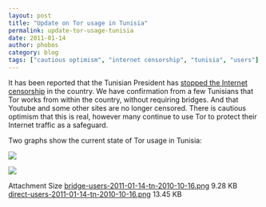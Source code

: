 ```yaml
---
layout: post
title: "Update on Tor usage in Tunisia"
permalink: update-tor-usage-tunisia
date: 2011-01-14
author: phobos
category: blog
tags: ["cautious optimism", "internet censorship", "tunisia", "users"]
---
```


It has been reported that the Tunisian President has [stopped the Internet censorship](http://english.aljazeera.net/news/africa/2011/01/2011113192110570350.html) in the country. We have confirmation from a few Tunisians that Tor works from within the country, without requiring bridges. And that Youtube and some other sites are no longer censored. There is cautious optimism that this is real, however many continue to use Tor to protect their Internet traffic as a safeguard.

Two graphs show the current state of Tor usage in Tunisia:

![](https://blog.torproject.org/files/bridge-users-2011-01-14-tn-2010-10-16.png)

![](https://blog.torproject.org/files/direct-users-2011-01-14-tn-2010-10-16.png)

<thead><tr>
<th>Attachment</th>
<th>Size</th> </tr></thead><tbody>
 <tr class="odd">
<td><a href="https://blog.torproject.org/files/bridge-users-2011-01-14-tn-2010-10-16.png">bridge-users-2011-01-14-tn-2010-10-16.png</a></td>
<td>9.28 KB</td> </tr>
 <tr class="even">
<td><a href="https://blog.torproject.org/files/direct-users-2011-01-14-tn-2010-10-16.png">direct-users-2011-01-14-tn-2010-10-16.png</a></td>
<td>13.45 KB</td> </tr>
</tbody>

